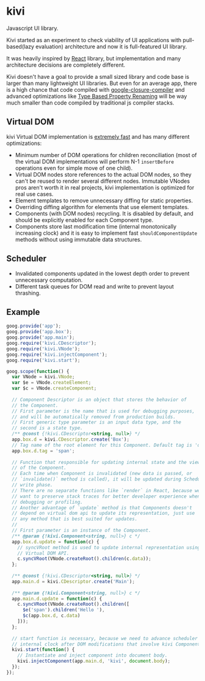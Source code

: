 # kivi

Javascript UI library.
 
Kivi started as an experiment to check viability of UI applications with
pull-based(lazy evaluation) architecture and now it is full-featured UI
library.

It was heavily inspired by [React](https://facebook.github.io/react/)
library, but implementation and many architecture decisions are completely
different.

Kivi doesn't have a goal to provide a small sized library and code base is
larger than many lightweight UI libraries. But even for an average app,
there is a high chance that code compiled with 
[google-closure-compiler](https://github.com/google/closure-compiler)
and advanced optimizations like
[Type Based Property Renaming](https://github.com/google/closure-compiler/wiki/Type-Based-Property-Renaming)
will be way much smaller than code compiled by traditional js compiler
stacks.

## Virtual DOM

kivi Virtual DOM implementation is
[extremely fast](https://localvoid.github.io/uibench/) and has many
different optimizations:

- Minimum number of DOM operations for children reconciliation (most of the
  virtual DOM implementations will perform N-1 `insertBefore` operations even
  for simple move of one child).
- Virtual DOM nodes store references to the actual DOM nodes, so they can't
  be reused to render several different nodes. Immutable VNodes pros aren't
  worth it in real projects, kivi implementation is optimized for real use
  cases.
- Element templates to remove unnecessary diffing for static properties.
- Overriding diffing algorithm for elements that use element templates.
- Components (with DOM nodes) recycling. It is disabled by default, and
  should be explicitly enabled for each Component type.
- Components store last modification time (internal monotonically increasing
  clock) and it is easy to implement fast `shouldComponentUpdate` methods
  without using immutable data structures.

## Scheduler

- Invalidated components updated in the lowest depth order to prevent
  unnecessary computation.
- Different task queues for DOM read and write to prevent layout thrashing.

## Example

```js
goog.provide('app');
goog.provide('app.box');
goog.provide('app.main');
goog.require('kivi.CDescriptor');
goog.require('kivi.VNode');
goog.require('kivi.injectComponent');
goog.require('kivi.start');

goog.scope(function() {
  var VNode = kivi.VNode;
  var $e = VNode.createElement;
  var $c = VNode.createComponent;
  
  // Component Descriptor is an object that stores the behavior of
  // the Component.
  // First parameter is the name that is used for debugging purposes,
  // and will be automatically removed from production builds.
  // First generic type parameter is an input data type, and the
  // second is a state type.
  /** @const {!kivi.CDescriptor<string, null>} */
  app.box.d = kivi.CDescriptor.create('Box');
  // Tag name of the root element for this Component. Default tag is 'div'.
  app.box.d.tag = 'span';
  
  // Function that responsible for updating internal state and the view
  // of the Component.
  // Each time when Component is invalidated (new data is passed, or
  // `invalidate()` method is called), it will be updated during Scheduler
  // write phase.
  // There are no separate functions like `render` in React, because we
  // want to preserve stack traces for better developer experience when
  // debugging or profiling.
  // Another advantage of `update` method is that Components doesn't
  // depend on virtual dom api to update its representation, just use
  // any method that is best suited for updates.
  //
  // First parameter is an instance of the Component.
  /** @param {!kivi.Component<string, null>} c */
  app.box.d.update = function(c) {
    // syncVRoot method is used to update internal representation using
    // Virtual DOM API.
    c.syncVRoot(VNode.createRoot().children(c.data));
  };
  
  /** @const {!kivi.CDescriptor<string, null>} */
  app.main.d = kivi.CDescriptor.create('Main');
  
  /** @param {!kivi.Component<string, null>} c */
  app.main.d.update = function(c) {
    c.syncVRoot(VNode.createRoot().children([
      $e('span').children('Hello '),
      $c(app.box.d, c.data)
    ]));
  };
  
  // start function is necessary, because we need to advance scheduler
  // internal clock after DOM modifications that involve kivi Components.
  kivi.start(function() {
    // Instantiate and inject component into document body.
    kivi.injectComponent(app.main.d, 'kivi', document.body);
  });
});
```
